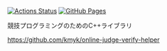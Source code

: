 [![Actions Status](https://github.com/toof-jp/cp-library/workflows/verify/badge.svg)](https://github.com/toof-jp/cp-library/actions)
[![GitHub Pages](https://img.shields.io/static/v1?label=GitHub+Pages&message=+&color=brightgreen&logo=github)](https://toof-jp.github.io/cp-library/)

競技プログラミングのためのC++ライブラリ

https://github.com/kmyk/online-judge-verify-helper
